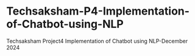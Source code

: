 # Techsaksham-P4-Implementation-of-Chatbot-using-NLP
Techsaksham Project4 Implementation of Chatbot using NLP-December 2024
